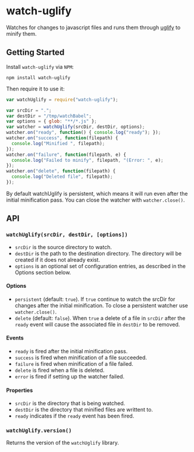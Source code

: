 # watch-uglify

Watches for changes to javascript files and runs them through
[uglify](https://github.com/mishoo/UglifyJS2) to minify them.

## Getting Started

Install `watch-uglify` via `NPM`:

```
npm install watch-uglify
```

Then require it to use it:

```js
var watchUglify = require("watch-uglify");

var srcDir = ".";
var destDir = "/tmp/watchBabel";
var options = { glob: "**/*.js" };
var watcher = watchUglify(srcDir, destDir, options);
watcher.on("ready", function() { console.log("ready"); });
watcher.on("success", function(filepath) {
  console.log("Minified ", filepath);
});
watcher.on("failure", function(filepath, e) {
  console.log("Failed to minify", filepath, "(Error: ", e);
});
watcher.on("delete", function(filepath) {
  console.log("Deleted file", filepath);
});
```

By default watchUglify is persistent, which means it will run even after the
initial minification pass. You can close the watcher with `watcher.close()`.

## API

### `watchUglify(srcDir, destDir, [options])`

- `srcDir` is the source directory to watch.
- `destDir` is the path to the destination directory. The directory will be
  created if it does not already exist.
- `options` is an optional set of configuration entries, as described in the
  Options section below.

#### Options

- `persistent` (default: `true`). If `true` continue to watch the srcDir for
  changes after the initial minification. To close a persistent watcher use
  `watcher.close()`.
- `delete` (default: `false`). When `true` a delete of a file in `srcDir` after
  the `ready` event will cause the associated file in `destDir` to be removed.

#### Events

- `ready` is fired after the initial minification pass.
- `success` is fired when minification of a file succeeded.
- `failure` is fired when minification of a file failed.
- `delete` is fired when a file is deleted.
- `error` is fired if setting up the watcher failed.

#### Properties

- `srcDir` is the directory that is being watched.
- `destDir` is the directory that minified files are writtent to.
- `ready` indicates if the `ready` event has been fired.

### `watchUglify.version()`

Returns the version of the `watchUglify` library.
